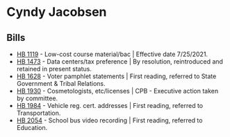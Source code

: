 # Cyndy Jacobsen
## Bills
* [HB 1119](/bill/2021-22/hb/1119/) - Low-cost course material/bac | Effective date 7/25/2021.
* [HB 1473](/bill/2021-22/hb/1473/) - Data centers/tax preference | By resolution, reintroduced and retained in present status.
* [HB 1628](/bill/2021-22/hb/1628/) - Voter pamphlet statements | First reading, referred to State Government & Tribal Relations.
* [HB 1930](/bill/2021-22/hb/1930/) - Cosmetologists, etc/licenses | CPB - Executive action taken by committee.
* [HB 1984](/bill/2021-22/hb/1984/) - Vehicle reg. cert. addresses | First reading, referred to Transportation.
* [HB 2054](/bill/2021-22/hb/2054/) - School bus video recording | First reading, referred to Education.
